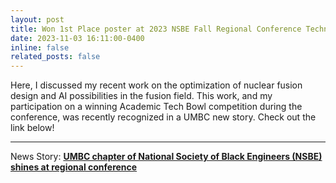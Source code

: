 ```yaml
---
layout: post
title: Won 1st Place poster at 2023 NSBE Fall Regional Conference Technical Research Exhibition!
date: 2023-11-03 16:11:00-0400
inline: false
related_posts: false
---
```


Here, I discussed my recent work on the optimization of nuclear fusion design and AI possibilities in the fusion field. This work, and my participation on a winning Academic Tech Bowl competition during the conference, was recently recognized in a UMBC new story. Check out the link below!

***

News Story: <b><a href="https://umbc.edu/stories/nsbe-shines-at-regional-conference/">UMBC chapter of National Society of Black Engineers (NSBE) shines at regional conference</a></b>

